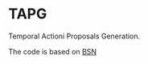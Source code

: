 # TAPG
Temporal Actioni Proposals Generation. 

The code is based on [BSN](https://github.com/wzmsltw/BSN-boundary-sensitive-network)
